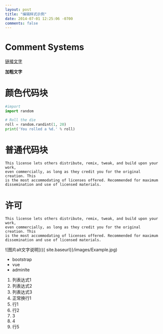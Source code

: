 ```yaml
---
layout: post
title: "编辑样式示例"
date: 2014-07-01 12:25:06 -0700
comments: false
---
```


Comment Systems
===============

[链接文字](https://posativ.org/isso)

**加粗文字**

颜色代码块
=========

```python
#import
import random

# Roll the die
roll = random.randint(1, 20)
print('You rolled a %d.' % roll)
```

普通代码块
========

```
This license lets others distribute, remix, tweak, and build upon your work,
even commercially, as long as they credit you for the original creation. This
is the most accommodating of licenses offered. Recommended for maximum
dissemination and use of licensed materials.
```

许可
===

    This license lets others distribute, remix, tweak, and build upon your work,
    even commercially, as long as they credit you for the original creation. This
    is the most accommodating of licenses offered. Recommended for maximum
    dissemination and use of licensed materials.

![图片alt文字说明]({{ site.baseurl}}/images/Example.jpg)
    
* bootstrap
* vue
* adminlte

 1. 列表达式1
 1. 列表达式2
 1. 列表达式3
 1. 正常换行1 
 1. 行1
 1. 行2
 1. 3
 1. 4
 1. 行5